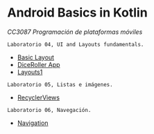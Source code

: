 # Android Basics in Kotlin
_CC3087 Programación de plataformas móviles_

`Laboratorio 04, UI and Layouts fundamentals.`
  - [Basic Layout](https://github.com/MelissaPerez09/Android-Basics/tree/main/HappyBirthday)
  - [DiceRoller App](https://github.com/MelissaPerez09/Android-Basics/tree/main/DiceRoller)
  - [Layouts1](https://github.com/MelissaPerez09/Android-Basics/tree/main/TipTime)

`Laboratorio 05, Listas e imágenes.`
  - [RecyclerViews](https://github.com/MelissaPerez09/Android-Basics/tree/main/Affirmations)

`Laboratorio 06, Navegación.`
  - [Navigation]()
